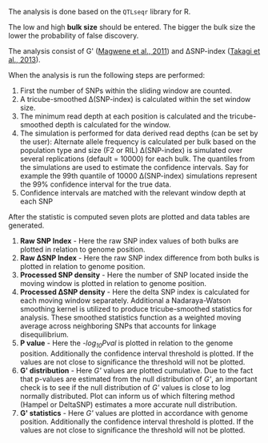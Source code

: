 The analysis is done based on the `QTLseqr` library for R.

The low and high **bulk size** should be entered. The bigger the bulk size the lower the probability of false discovery.

The analysis consist of G' ([Magwene et al., 2011](https://journals.plos.org/ploscompbiol/article?id=10.1371/journal.pcbi.1002255))
and ∆SNP-index ([Takagi et al., 2013](https://onlinelibrary.wiley.com/doi/full/10.1111/tpj.12105)).

When the analysis is run the following steps are performed:

1. First the number of SNPs within the sliding window are counted.  
2. A tricube-smoothed ∆(SNP-index) is calculated within the set window size.  
3. The minimum read depth at each position is calculated and the tricube-smoothed depth is calculated
for the window.  
4. The simulation is performed for data derived read depths (can be set by the user): Alternate allele
frequency is calculated per bulk based on the population type and size (F2 or RIL) ∆(SNP-index) is
simulated over several replications (default = 10000) for each bulk. The quantiles from the simulations
are used to estimate the confidence intervals. Say for example the 99th quantile of 10000 ∆(SNP-index)
simulations represent the 99% confidence interval for the true data.  
5. Confidence intervals are matched with the relevant window depth at each SNP  


After the statistic is computed seven plots are plotted and data tables are generated.

1. **Raw SNP Index** - Here the raw SNP index values of both bulks are plotted in relation to genome position.  
2. **Raw ∆SNP Index** - Here the raw SNP index difference from both bulks is plotted in relation to genome position.  
3. **Processed SNP density** - Here the number of SNP located inside the moving window is plotted in relation to genome position.  
4. **Processed ∆SNP density** - Here the delta SNP index is calculated for each moving window separately. Additional a Nadaraya-Watson smoothing kernel is utilized to produce tricube-smoothed statistics for analysis. These smoothed statistics function as a weighted moving average across neighboring SNPs that accounts for linkage disequilibrium.  
5. **P value** - Here the _-log<sub>10</sub>Pval_ is plotted in relation to the genome position. Additionally the confidence interval threshold is plotted. If the values are not close to significance the threshold will not be plotted.  
6. **G' distribution** - Here _G'_ values are plotted cumulative. Due to the fact that p-values are estimated from the null distribution of _G'_, an important check is to see if the null distribution of _G'_ values is close to log normally distributed. Plot can inform us of which filtering method (Hampel or DeltaSNP) estimates a more accurate null distribution.  
7. **G' statistics** - Here _G'_ values are plotted in accordance with genome position. Additionally the confidence interval threshold is plotted. If the values are not close to significance the threshold will not be plotted.  
